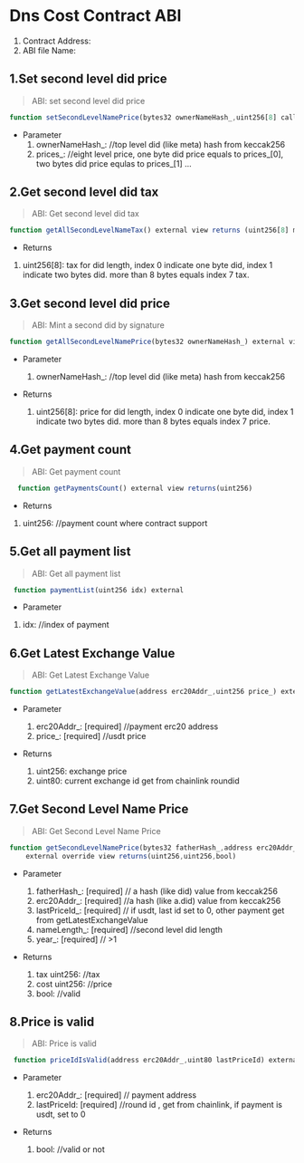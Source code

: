 <!-- span class="content-title"> Dns Cost Contract</span -->
# Dns Cost Contract ABI
1. Contract Address: 
2. ABI file Name:


## 1.Set second level did price

> ABI: set second level did price


```js
function setSecondLevelNamePrice(bytes32 ownerNameHash_,uint256[8] calldata prices_) external 
```

- Parameter
   1. ownerNameHash_: //top level did (like meta) hash from keccak256
   2. prices_: //eight level price, one byte did price equals to prices_[0], two bytes did price equlas to prices_[1] ...


## 2.Get second level did tax 

> ABI: Get second level did tax


```js
function getAllSecondLevelNameTax() external view returns (uint256[8] memory)
```

- Returns
1. uint256[8]: tax for did length, index 0 indicate one byte did, index 1 indicate two bytes did. more than 8 bytes equals index 7 tax.



## 3.Get second level did price

> ABI: Mint a second did by signature


```js
function getAllSecondLevelNamePrice(bytes32 ownerNameHash_) external view returns(uint256[8] memory)
```

- Parameter
   1. ownerNameHash_: //top level did (like meta) hash from keccak256
   

- Returns
   1. uint256[8]: price for did length, index 0 indicate one byte did, index 1 indicate two bytes did. more than 8 bytes equals index 7 price.



## 4.Get payment count

> ABI: Get payment count


```js
  function getPaymentsCount() external view returns(uint256)
```

- Returns
1. uint256: //payment count where contract support




## 5.Get all payment list

> ABI: Get all payment list


```js
 function paymentList(uint256 idx) external 
```

- Parameter
1. idx: //index of payment




## 6.Get Latest Exchange Value

> ABI: Get Latest Exchange Value


```js
function getLatestExchangeValue(address erc20Addr_,uint256 price_) external view returns(uint256,uint80); 
```

- Parameter
   1. erc20Addr_: [required] //payment erc20 address
   2. price_: [required] //usdt price

- Returns
   1. uint256: exchange price
   2. uint80: current exchange id get from chainlink roundid


## 7.Get Second Level Name Price

> ABI: Get Second Level Name Price


```js
function getSecondLevelNamePrice(bytes32 fatherHash_,address erc20Addr_,uint80 lastPriceId_, uint8 nameLength_, uint8 year_)
    external override view returns(uint256,uint256,bool)
```

- Parameter
   1. fatherHash_: [required] // a hash (like did) value from keccak256
   2. erc20Addr_: [required] //a hash (like a.did) value from keccak256
   3. lastPriceId_: [required] // if usdt, last id set to 0, other payment get from getLatestExchangeValue
   4. nameLength_: [required] //second level did length
   5. year_: [required] // >1 
   
- Returns
   1. tax uint256: //tax
   2. cost uint256: //price
   3. bool: //valid



## 8.Price is valid

> ABI: Price is valid 


```js
 function priceIdIsValid(address erc20Addr_,uint80 lastPriceId) external override view returns(bool)
```

- Parameter
   1. erc20Addr_: [required] // payment address
   2. lastPriceId: [required] //round id , get from chainlink, if payment is usdt, set to 0
   
- Returns
   1. bool: //valid or not


   
   









